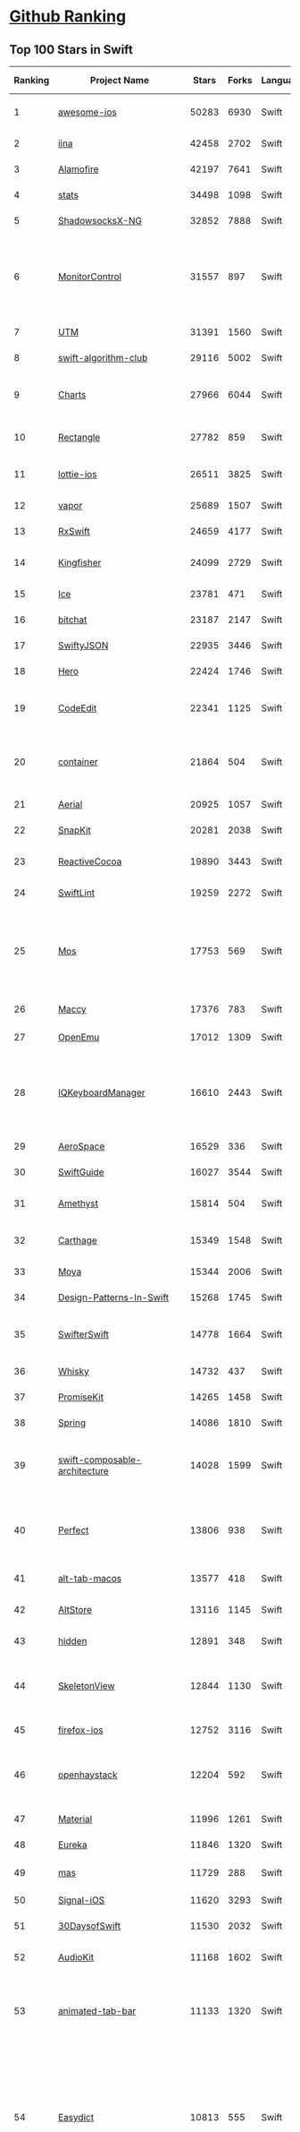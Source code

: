 [Github Ranking](../README.md)
==========

## Top 100 Stars in Swift

| Ranking | Project Name | Stars | Forks | Language | Open Issues | Description | Last Commit |
| ------- | ------------ | ----- | ----- | -------- | ----------- | ----------- | ----------- |
| 1 | [awesome-ios](https://github.com/vsouza/awesome-ios) | 50283 | 6930 | Swift | 0 | A curated list of awesome iOS ecosystem, including Objective-C and Swift Projects  | 2025-09-29T17:35:43Z |
| 2 | [iina](https://github.com/iina/iina) | 42458 | 2702 | Swift | 1803 | The modern video player for macOS. | 2025-10-29T23:54:28Z |
| 3 | [Alamofire](https://github.com/Alamofire/Alamofire) | 42197 | 7641 | Swift | 33 | Elegant HTTP Networking in Swift | 2025-10-14T00:07:35Z |
| 4 | [stats](https://github.com/exelban/stats) | 34498 | 1098 | Swift | 29 | macOS system monitor in your menu bar | 2025-10-29T16:21:22Z |
| 5 | [ShadowsocksX-NG](https://github.com/shadowsocks/ShadowsocksX-NG) | 32852 | 7888 | Swift | 309 | Next Generation of ShadowsocksX | 2024-10-29T12:19:30Z |
| 6 | [MonitorControl](https://github.com/MonitorControl/MonitorControl) | 31557 | 897 | Swift | 15 | 🖥 Control your display's brightness & volume on your Mac as if it was a native Apple Display. Use Apple Keyboard keys or custom shortcuts. Shows the native macOS OSDs. | 2025-07-25T21:43:11Z |
| 7 | [UTM](https://github.com/utmapp/UTM) | 31391 | 1560 | Swift | 930 | Virtual machines for iOS and macOS | 2025-10-01T23:05:05Z |
| 8 | [swift-algorithm-club](https://github.com/kodecocodes/swift-algorithm-club) | 29116 | 5002 | Swift | 32 | Algorithms and data structures in Swift, with explanations! | 2024-12-06T07:03:07Z |
| 9 | [Charts](https://github.com/ChartsOrg/Charts) | 27966 | 6044 | Swift | 890 | Beautiful charts for iOS/tvOS/OSX! The Apple side of the crossplatform MPAndroidChart. | 2025-05-13T04:45:38Z |
| 10 | [Rectangle](https://github.com/rxhanson/Rectangle) | 27782 | 859 | Swift | 90 | Move and resize windows on macOS with keyboard shortcuts and snap areas | 2025-11-01T16:24:04Z |
| 11 | [lottie-ios](https://github.com/airbnb/lottie-ios) | 26511 | 3825 | Swift | 43 | An iOS library to natively render After Effects vector animations | 2025-10-08T21:11:47Z |
| 12 | [vapor](https://github.com/vapor/vapor) | 25689 | 1507 | Swift | 94 | 💧 A server-side Swift HTTP web framework. | 2025-10-26T15:39:22Z |
| 13 | [RxSwift](https://github.com/ReactiveX/RxSwift) | 24659 | 4177 | Swift | 20 | Reactive Programming in Swift | 2025-10-25T07:00:10Z |
| 14 | [Kingfisher](https://github.com/onevcat/Kingfisher) | 24099 | 2729 | Swift | 170 | A lightweight, pure-Swift library for downloading and caching images from the web. | 2025-10-27T13:30:31Z |
| 15 | [Ice](https://github.com/jordanbaird/Ice) | 23781 | 471 | Swift | 262 | Powerful menu bar manager for macOS | 2025-09-20T20:28:17Z |
| 16 | [bitchat](https://github.com/permissionlesstech/bitchat) | 23187 | 2147 | Swift | 207 | bluetooth mesh chat, IRC vibes | 2025-10-31T14:04:34Z |
| 17 | [SwiftyJSON](https://github.com/SwiftyJSON/SwiftyJSON) | 22935 | 3446 | Swift | 116 | The better way to deal with JSON data in Swift. | 2025-05-27T07:57:34Z |
| 18 | [Hero](https://github.com/HeroTransitions/Hero) | 22424 | 1746 | Swift | 40 | Elegant transition library for iOS & tvOS | 2025-01-23T20:27:30Z |
| 19 | [CodeEdit](https://github.com/CodeEditApp/CodeEdit) | 22341 | 1125 | Swift | 181 | 📝 CodeEdit App for macOS – Elevate your code editing experience. Open source, free forever. | 2025-10-30T19:29:27Z |
| 20 | [container](https://github.com/apple/container) | 21864 | 504 | Swift | 177 | A tool for creating and running Linux containers using lightweight virtual machines on a Mac. It is written in Swift, and optimized for Apple silicon.  | 2025-10-31T00:03:17Z |
| 21 | [Aerial](https://github.com/JohnCoates/Aerial) | 20925 | 1057 | Swift | 83 | Apple TV Aerial Screensaver for Mac | 2025-08-12T15:58:24Z |
| 22 | [SnapKit](https://github.com/SnapKit/SnapKit) | 20281 | 2038 | Swift | 47 | A Swift Autolayout DSL for iOS & OS X | 2025-05-08T09:55:53Z |
| 23 | [ReactiveCocoa](https://github.com/ReactiveCocoa/ReactiveCocoa) | 19890 | 3443 | Swift | 4 | Cocoa framework and Obj-C dynamism bindings for ReactiveSwift. | 2025-09-12T03:55:10Z |
| 24 | [SwiftLint](https://github.com/realm/SwiftLint) | 19259 | 2272 | Swift | 394 | A tool to enforce Swift style and conventions. | 2025-11-01T19:38:26Z |
| 25 | [Mos](https://github.com/Caldis/Mos) | 17753 | 569 | Swift | 299 | 一个用于在 macOS 上平滑你的鼠标滚动效果或单独设置滚动方向的小工具, 让你的滚轮爽如触控板  \|  A lightweight tool used to smooth scrolling and set scroll direction independently for your mouse on macOS | 2025-11-01T18:45:39Z |
| 26 | [Maccy](https://github.com/p0deje/Maccy) | 17376 | 783 | Swift | 107 | Lightweight clipboard manager for macOS | 2025-09-15T21:23:36Z |
| 27 | [OpenEmu](https://github.com/OpenEmu/OpenEmu) | 17012 | 1309 | Swift | 390 | 🕹 Retro video game emulation for macOS | 2025-10-22T21:39:10Z |
| 28 | [IQKeyboardManager](https://github.com/hackiftekhar/IQKeyboardManager) | 16610 | 2443 | Swift | 8 | Codeless drop-in universal library allows to prevent issues of keyboard sliding up and cover UITextField/UITextView. Neither need to write any code nor any setup required and much more. | 2025-10-24T15:25:23Z |
| 29 | [AeroSpace](https://github.com/nikitabobko/AeroSpace) | 16529 | 336 | Swift | 171 | AeroSpace is an i3-like tiling window manager for macOS | 2025-10-22T02:50:11Z |
| 30 | [SwiftGuide](https://github.com/ipader/SwiftGuide) | 16027 | 3544 | Swift | 0 | Swift Featured Projects in brain Mapping | 2025-02-07T07:49:49Z |
| 31 | [Amethyst](https://github.com/ianyh/Amethyst) | 15814 | 504 | Swift | 316 | Automatic tiling window manager for macOS à la xmonad. | 2025-08-21T00:24:52Z |
| 32 | [Carthage](https://github.com/Carthage/Carthage) | 15349 | 1548 | Swift | 195 | A simple, decentralized dependency manager for Cocoa | 2025-09-10T15:36:04Z |
| 33 | [Moya](https://github.com/Moya/Moya) | 15344 | 2006 | Swift | 159 | Network abstraction layer written in Swift. | 2024-08-05T11:56:59Z |
| 34 | [Design-Patterns-In-Swift](https://github.com/ochococo/Design-Patterns-In-Swift) | 15268 | 1745 | Swift | 5 | 📖 Design Patterns implemented in Swift 5.0 | 2024-08-03T07:30:28Z |
| 35 | [SwifterSwift](https://github.com/SwifterSwift/SwifterSwift) | 14778 | 1664 | Swift | 25 | A handy collection of more than 500 native Swift extensions to boost your productivity. | 2025-10-22T11:43:07Z |
| 36 | [Whisky](https://github.com/Whisky-App/Whisky) | 14732 | 437 | Swift | 435 | A modern Wine wrapper for macOS built with SwiftUI | 2025-05-11T17:50:04Z |
| 37 | [PromiseKit](https://github.com/mxcl/PromiseKit) | 14265 | 1458 | Swift | 13 | Promises for Swift & ObjC. | 2025-10-02T05:05:34Z |
| 38 | [Spring](https://github.com/MengTo/Spring) | 14086 | 1810 | Swift | 132 | A library to simplify iOS animations in Swift. | 2023-07-03T14:28:34Z |
| 39 | [swift-composable-architecture](https://github.com/pointfreeco/swift-composable-architecture) | 14028 | 1599 | Swift | 16 | A library for building applications in a consistent and understandable way, with composition, testing, and ergonomics in mind. | 2025-10-30T17:57:02Z |
| 40 | [Perfect](https://github.com/PerfectlySoft/Perfect) | 13806 | 938 | Swift | 54 | Server-side Swift. The Perfect core toolset and framework for Swift Developers. (For mobile back-end development, website and API development, and more…) | 2024-02-03T15:38:39Z |
| 41 | [alt-tab-macos](https://github.com/lwouis/alt-tab-macos) | 13577 | 418 | Swift | 80 | Windows alt-tab on macOS  | 2025-10-26T16:45:20Z |
| 42 | [AltStore](https://github.com/altstoreio/AltStore) | 13116 | 1145 | Swift | 585 | AltStore is an alternative app store for non-jailbroken iOS devices. | 2025-07-18T20:29:33Z |
| 43 | [hidden](https://github.com/dwarvesf/hidden) | 12891 | 348 | Swift | 128 | An ultra-light MacOS utility that helps hide menu bar icons | 2023-08-15T15:05:34Z |
| 44 | [SkeletonView](https://github.com/Juanpe/SkeletonView) | 12844 | 1130 | Swift | 75 | ☠️ An elegant way to show users that something is happening and also prepare them to which contents they are awaiting | 2024-08-06T18:38:09Z |
| 45 | [firefox-ios](https://github.com/mozilla-mobile/firefox-ios) | 12752 | 3116 | Swift | 1740 | Firefox for iOS | 2025-11-01T08:01:02Z |
| 46 | [openhaystack](https://github.com/seemoo-lab/openhaystack) | 12204 | 592 | Swift | 128 | Build your own 'AirTags' 🏷 today! Framework for tracking personal Bluetooth devices via Apple's massive Find My network. | 2024-07-09T07:19:10Z |
| 47 | [Material](https://github.com/CosmicMind/Material) | 11996 | 1261 | Swift | 32 | A UI/UX framework for creating beautiful applications. | 2022-05-16T17:39:01Z |
| 48 | [Eureka](https://github.com/xmartlabs/Eureka) | 11846 | 1320 | Swift | 163 | Elegant iOS form builder in Swift | 2024-09-12T17:04:03Z |
| 49 | [mas](https://github.com/mas-cli/mas) | 11729 | 288 | Swift | 89 | :package: Mac App Store command line interface | 2025-10-15T22:48:47Z |
| 50 | [Signal-iOS](https://github.com/signalapp/Signal-iOS) | 11620 | 3293 | Swift | 92 | A private messenger for iOS. | 2025-10-30T19:41:30Z |
| 51 | [30DaysofSwift](https://github.com/allenwong/30DaysofSwift) | 11530 | 2032 | Swift | 7 | A self-taught project to learn Swift. | 2022-05-21T17:40:30Z |
| 52 | [AudioKit](https://github.com/AudioKit/AudioKit) | 11168 | 1602 | Swift | 32 | Audio synthesis, processing, & analysis platform for iOS, macOS and tvOS | 2025-09-11T01:20:44Z |
| 53 | [animated-tab-bar](https://github.com/Ramotion/animated-tab-bar) | 11133 | 1320 | Swift | 9 | :octocat: RAMAnimatedTabBarController is a Swift UI module library for adding animation to iOS tabbar items and icons. iOS library made by @Ramotion | 2022-01-26T02:40:50Z |
| 54 | [Easydict](https://github.com/tisfeng/Easydict) | 10813 | 555 | Swift | 113 | 一个简洁优雅的词典翻译 macOS App。开箱即用，支持离线 OCR 识别，支持有道词典，🍎 苹果系统词典，🍎 苹果系统翻译，OpenAI，Gemini，DeepL，Google，Bing，腾讯，百度，阿里，小牛，彩云和火山翻译。A concise and elegant Dictionary and Translator macOS App for looking up words and translating text.  | 2025-10-25T12:03:11Z |
| 55 | [NVActivityIndicatorView](https://github.com/ninjaprox/NVActivityIndicatorView) | 10719 | 1165 | Swift | 1 | A collection of awesome loading animations | 2024-04-17T15:35:05Z |
| 56 | [CryptoSwift](https://github.com/krzyzanowskim/CryptoSwift) | 10513 | 1793 | Swift | 0 | CryptoSwift is a growing collection of standard and secure cryptographic algorithms implemented in Swift | 2025-07-10T07:26:39Z |
| 57 | [folding-cell](https://github.com/Ramotion/folding-cell) | 10234 | 1147 | Swift | 7 | :octocat: 📃 FoldingCell is an expanding content cell with animation made by @Ramotion | 2024-04-28T23:42:52Z |
| 58 | [PlayCover](https://github.com/PlayCover/PlayCover) | 10159 | 843 | Swift | 458 | Community fork of PlayCover | 2025-10-22T18:53:41Z |
| 59 | [pock](https://github.com/pock/pock) | 10134 | 370 | Swift | 68 | Widgets manager for MacBook Touch Bar | 2022-11-12T18:15:22Z |
| 60 | [SQLite.swift](https://github.com/stephencelis/SQLite.swift) | 10044 | 1623 | Swift | 136 | A type-safe, Swift-language layer over SQLite3. | 2025-09-17T19:24:10Z |
| 61 | [swift-package-manager](https://github.com/swiftlang/swift-package-manager) | 10030 | 1423 | Swift | 979 | The Package Manager for the Swift Programming Language | 2025-11-01T17:07:32Z |
| 62 | [Quick](https://github.com/Quick/Quick) | 9838 | 906 | Swift | 35 | The Swift (and Objective-C) testing framework. | 2025-10-04T04:52:48Z |
| 63 | [FlappySwift](https://github.com/newlinedotco/FlappySwift) | 9705 | 2676 | Swift | 5 | swift implementation of flappy bird. More at fullstackedu.com | 2023-04-29T03:44:50Z |
| 64 | [eul](https://github.com/gao-sun/eul) | 9643 | 359 | Swift | 66 | 🖥️ macOS status monitoring app written in SwiftUI. | 2024-05-25T22:59:12Z |
| 65 | [R.swift](https://github.com/mac-cain13/R.swift) | 9591 | 784 | Swift | 73 | Strong typed, autocompleted resources like images, fonts and segues in Swift projects | 2025-04-01T13:18:36Z |
| 66 | [iOSInterviewQuestions](https://github.com/ChenYilong/iOSInterviewQuestions) | 9488 | 2786 | Swift | 66 | iOS interview questions;iOS面试题集锦（附答案）  | 2025-02-19T02:34:56Z |
| 67 | [SwiftGen](https://github.com/SwiftGen/SwiftGen) | 9484 | 756 | Swift | 122 | The Swift code generator for your assets, storyboards, Localizable.strings, … — Get rid of all String-based APIs! | 2024-07-19T15:53:13Z |
| 68 | [Loop](https://github.com/MrKai77/Loop) | 9419 | 200 | Swift | 64 | Window management made elegant. | 2025-10-29T21:38:50Z |
| 69 | [Pearcleaner](https://github.com/alienator88/Pearcleaner) | 9342 | 214 | Swift | 7 | A free, source-available and fair-code licensed mac app cleaner | 2025-10-31T00:08:16Z |
| 70 | [NetNewsWire](https://github.com/Ranchero-Software/NetNewsWire) | 9243 | 592 | Swift | 803 | RSS reader for macOS and iOS. | 2025-11-01T18:06:03Z |
| 71 | [DevToysMac](https://github.com/DevToys-app/DevToysMac) | 9238 | 374 | Swift | 71 | DevToys For mac | 2024-05-03T04:09:41Z |
| 72 | [ObjectMapper](https://github.com/tristanhimmelman/ObjectMapper) | 9180 | 1033 | Swift | 57 | Simple JSON Object mapping written in Swift | 2024-05-02T13:32:48Z |
| 73 | [react-native-vision-camera](https://github.com/mrousavy/react-native-vision-camera) | 8944 | 1292 | Swift | 246 | 📸 A powerful, high-performance React Native Camera library. | 2025-10-30T23:14:56Z |
| 74 | [AlDente-Battery_Care_and_Monitoring](https://github.com/AppHouseKitchen/AlDente-Battery_Care_and_Monitoring) | 8769 | 327 | Swift | 127 | Menubar Tool to set Charge Limits and Prolong Battery Lifespan | 2025-09-01T15:17:47Z |
| 75 | [WWDC](https://github.com/insidegui/WWDC) | 8733 | 776 | Swift | 20 | The unofficial WWDC app for macOS | 2025-09-10T13:50:47Z |
| 76 | [IBAnimatable](https://github.com/IBAnimatable/IBAnimatable) | 8662 | 780 | Swift | 45 | Design and prototype customized UI, interaction, navigation, transition and animation for App Store ready Apps in Interface Builder with IBAnimatable. | 2023-02-21T11:14:59Z |
| 77 | [Starscream](https://github.com/daltoniam/Starscream) | 8595 | 1259 | Swift | 145 | Websockets in swift for iOS and OSX | 2024-05-16T21:37:05Z |
| 78 | [gitignore.io](https://github.com/toptal/gitignore.io) | 8588 | 682 | Swift | 48 | Create useful .gitignore files for your project | 2024-12-23T15:12:40Z |
| 79 | [ios-oss](https://github.com/kickstarter/ios-oss) | 8588 | 1221 | Swift | 4 | Kickstarter for iOS. Bring new ideas to life, anywhere. | 2025-10-01T18:23:20Z |
| 80 | [SwiftFormat](https://github.com/nicklockwood/SwiftFormat) | 8566 | 664 | Swift | 309 | A command-line tool and Xcode Extension for formatting Swift code | 2025-10-30T13:27:12Z |
| 81 | [Dozer](https://github.com/Mortennn/Dozer) | 8564 | 273 | Swift | 90 | Hide menu bar icons on macOS | 2023-11-30T13:45:27Z |
| 82 | [Nuke](https://github.com/kean/Nuke) | 8456 | 556 | Swift | 41 | Image loading system | 2025-04-28T03:14:29Z |
| 83 | [swift-nio](https://github.com/apple/swift-nio) | 8295 | 712 | Swift | 187 | Event-driven network application framework for high performance protocol servers & clients, non-blocking. | 2025-10-31T10:36:22Z |
| 84 | [Swift-30-Projects](https://github.com/soapyigu/Swift-30-Projects) | 8270 | 1867 | Swift | 4 | 30 mini Swift Apps for self-study | 2023-06-07T19:22:26Z |
| 85 | [Clipy](https://github.com/Clipy/Clipy) | 8249 | 692 | Swift | 230 | Clipboard extension app for macOS. | 2024-06-29T14:02:13Z |
| 86 | [CopilotForXcode](https://github.com/intitni/CopilotForXcode) | 8220 | 431 | Swift | 34 | The first GitHub Copilot, Codeium and ChatGPT Xcode Source Editor Extension | 2025-10-24T09:24:10Z |
| 87 | [Gifski](https://github.com/sindresorhus/Gifski) | 8210 | 311 | Swift | 21 | 🌈 Convert videos to high-quality GIFs on your Mac | 2025-09-29T16:35:12Z |
| 88 | [KeychainAccess](https://github.com/kishikawakatsumi/KeychainAccess) | 8197 | 823 | Swift | 47 | Simple Swift wrapper for Keychain that works on iOS, watchOS, tvOS and macOS. | 2024-05-31T12:29:46Z |
| 89 | [LTMorphingLabel](https://github.com/lexrus/LTMorphingLabel) | 8153 | 789 | Swift | 24 | [EXPERIMENTAL] Graceful morphing effects for UILabel written in Swift. | 2025-06-09T14:18:21Z |
| 90 | [XcodesApp](https://github.com/XcodesOrg/XcodesApp) | 8074 | 358 | Swift | 163 | The easiest way to install and switch between multiple versions of Xcode - with a mouse click.  | 2025-09-20T04:53:56Z |
| 91 | [containerization](https://github.com/apple/containerization) | 8031 | 210 | Swift | 21 | Containerization is a Swift package for running Linux containers on macOS. | 2025-10-31T21:27:40Z |
| 92 | [Reachability.swift](https://github.com/ashleymills/Reachability.swift) | 8007 | 955 | Swift | 83 | Replacement for Apple's Reachability re-written in Swift with closures | 2024-10-03T11:54:56Z |
| 93 | [Awesome-ARKit](https://github.com/olucurious/Awesome-ARKit) | 7976 | 913 | Swift | 4 | A curated list of awesome ARKit projects and resources. Feel free to contribute! | 2024-05-09T12:55:22Z |
| 94 | [facebook-ios-sdk](https://github.com/facebook/facebook-ios-sdk) | 7960 | 3655 | Swift | 261 | Used to integrate the Facebook Platform with your iOS & tvOS apps. | 2025-10-30T06:24:58Z |
| 95 | [Sourcery](https://github.com/krzysztofzablocki/Sourcery) | 7936 | 635 | Swift | 82 | Meta-programming for Swift, stop writing boilerplate code. | 2025-09-18T10:20:50Z |
| 96 | [GRDB.swift](https://github.com/groue/GRDB.swift) | 7898 | 796 | Swift | 6 | A toolkit for SQLite databases, with a focus on application development | 2025-10-27T12:37:50Z |
| 97 | [SwiftUIX](https://github.com/SwiftUIX/SwiftUIX) | 7890 | 487 | Swift | 27 | An exhaustive expansion of the standard SwiftUI library. | 2025-05-29T23:53:58Z |
| 98 | [MochiDiffusion](https://github.com/MochiDiffusion/MochiDiffusion) | 7793 | 357 | Swift | 17 | Run Stable Diffusion on Mac natively | 2025-10-27T00:05:54Z |
| 99 | [secretive](https://github.com/maxgoedjen/secretive) | 7785 | 176 | Swift | 144 | Protect your SSH keys with your Mac's Secure Enclave | 2025-10-25T19:41:12Z |
| 100 | [XcodeGen](https://github.com/yonaskolb/XcodeGen) | 7753 | 857 | Swift | 349 | A Swift command line tool for generating your Xcode project | 2025-07-25T03:27:54Z |

